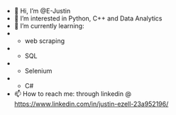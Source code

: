 - 👋 Hi, I’m @E-Justin
- 👀 I’m interested in Python, C++ and Data Analytics 
- 🌱 I’m currently learning:
-   * web scraping
-   * SQL
-   * Selenium
-   * C#
- 📫 How to reach me: through linkedin @ https://www.linkedin.com/in/justin-ezell-23a952196/

<!---
E-Justin/E-Justin is a ✨ special ✨ repository because its `README.md` (this file) appears on your GitHub profile.
You can click the Preview link to take a look at your changes.
--->
